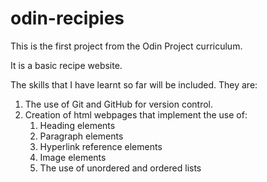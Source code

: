 # odin-recipies

This is the first project from the Odin Project curriculum.

It is a basic recipe website.

The skills that I have learnt so far will be included. They are:
1.  The use of Git and GitHub for version control.
2.  Creation of html webpages that implement the use of:
    1.  Heading elements
    2.  Paragraph elements
    3.  Hyperlink reference elements
    4.  Image elements
    5.  The use of unordered and ordered lists